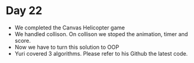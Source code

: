# Day 22

* We completed the Canvas Helicopter game
* We handled collison. On collison we stoped the animation, timer and score.
* Now we have to turn this solution to OOP
* Yuri covered 3 algorithms. Please refer to his Github the latest code.



